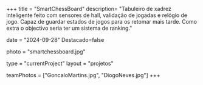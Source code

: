 +++
title = "SmartChessBoard"
description= "Tabuleiro de xadrez inteligente feito com sensores de hall, validação de jogadas e relógio de jogo. Capaz de guardar estados de jogos para os retomar mais tarde. Como extra o objectivo seria ter um sistema de ranking." 

date = "2024-09-28" 
Destacado=false 

photo = "smartchessboard.jpg" 

type = "currentProject" 
layout = "projetos" 

teamPhotos = ["GoncaloMartins.jpg", "DiogoNeves.jpg"] 
+++
